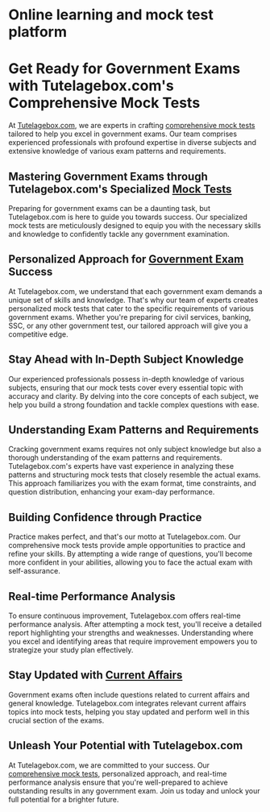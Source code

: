 # Online learning and mock test platform

# **Get Ready for Government Exams with Tutelagebox.com's Comprehensive Mock Tests**

At [Tutelagebox.com](https://tutelagebox.com/), we are experts in crafting [comprehensive mock tests](https://tutelagebox.com/) tailored to help you excel in government exams. Our team comprises experienced professionals with profound expertise in diverse subjects and extensive knowledge of various exam patterns and requirements.

## **Mastering Government Exams through Tutelagebox.com's Specialized [Mock Tests](https://tutelagebox.com/)**

Preparing for government exams can be a daunting task, but Tutelagebox.com is here to guide you towards success. Our specialized mock tests are meticulously designed to equip you with the necessary skills and knowledge to confidently tackle any government examination.

## **Personalized Approach for [Government Exam](https://tutelagebox.com/) Success**

At Tutelagebox.com, we understand that each government exam demands a unique set of skills and knowledge. That's why our team of experts creates personalized mock tests that cater to the specific requirements of various government exams. Whether you're preparing for civil services, banking, SSC, or any other government test, our tailored approach will give you a competitive edge.

## **Stay Ahead with In-Depth Subject Knowledge**

Our experienced professionals possess in-depth knowledge of various subjects, ensuring that our mock tests cover every essential topic with accuracy and clarity. By delving into the core concepts of each subject, we help you build a strong foundation and tackle complex questions with ease.

## **Understanding Exam Patterns and Requirements**

Cracking government exams requires not only subject knowledge but also a thorough understanding of the exam patterns and requirements. Tutelagebox.com's experts have vast experience in analyzing these patterns and structuring mock tests that closely resemble the actual exams. This approach familiarizes you with the exam format, time constraints, and question distribution, enhancing your exam-day performance.

## **Building Confidence through Practice**

Practice makes perfect, and that's our motto at Tutelagebox.com. Our comprehensive mock tests provide ample opportunities to practice and refine your skills. By attempting a wide range of questions, you'll become more confident in your abilities, allowing you to face the actual exam with self-assurance.

## **Real-time Performance Analysis**

To ensure continuous improvement, Tutelagebox.com offers real-time performance analysis. After attempting a mock test, you'll receive a detailed report highlighting your strengths and weaknesses. Understanding where you excel and identifying areas that require improvement empowers you to strategize your study plan effectively.

## **Stay Updated with [Current Affairs](https://tutelagebox.com/)**

Government exams often include questions related to current affairs and general knowledge. Tutelagebox.com integrates relevant current affairs topics into mock tests, helping you stay updated and perform well in this crucial section of the exams.

## **Unleash Your Potential with Tutelagebox.com**

At Tutelagebox.com, we are committed to your success. Our [comprehensive mock tests](https://tutelagebox.com/), personalized approach, and real-time performance analysis ensure that you're well-prepared to achieve outstanding results in any government exam. Join us today and unlock your full potential for a brighter future.


